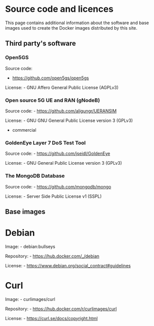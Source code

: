 # Source code and licences

This page contains additional information about the software and base images used to create the Docker images distributed by this site.

## Third party's software

### Open5GS

Source code: 
- https://github.com/open5gs/open5gs

License:
	- GNU Affero General Public License (AGPLv3)

### Open source 5G UE and RAN (gNodeB)
	
Source code:
	- https://github.com/aligungr/UERANSIM

License:
	- GNU GNU General Public License version 3 (GPLv3)
   - commercial 

### GoldenEye Layer 7 DoS Test Tool
	
Source code:
	- https://github.com/jseidl/GoldenEye

License:
	- GNU General Public License version 3 (GPLv3)

### The MongoDB Database

Source code:
	- https://github.com/mongodb/mongo

License:
	- Server Side Public License v1 (SSPL)


## Base images

# Debian 

Image: 
	- debian:bullseys
	
Repository:
	- https://hub.docker.com/_/debian

License:
	- https://www.debian.org/social_contract#guidelines

# Curl

Image: 
	- curlimages/curl

Repository:
	- https://hub.docker.com/r/curlimages/curl

License:
	- https://curl.se/docs/copyright.html
